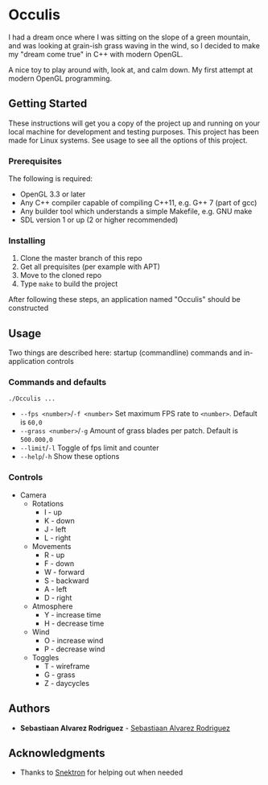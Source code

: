 # Occulis
I had a dream once where I was sitting on the slope of a green mountain, and was looking at grain-ish grass waving in the wind,
so I decided to make my "dream come true" in C++ with modern OpenGL. 

A nice toy to play around with, look at, and calm down. My first attempt at modern OpenGL programming.

## Getting Started

These instructions will get you a copy of the project up and running on your local machine for development and testing purposes. 
This project has been made for Linux systems.
See usage to see all the options of this project.

### Prerequisites
The following is required:

* OpenGL 3.3 or later
* Any C++ compiler capable of compiling C++11, e.g. G++ 7 (part of gcc)
* Any builder tool which understands a simple Makefile, e.g. GNU make
* SDL version 1 or up (2 or higher recommended)

### Installing

1. Clone the master branch of this repo
2. Get all prequisites (per example with APT)
3. Move to the cloned repo
4. Type ```make``` to build the project

After following these steps, an application named "Occulis" should be constructed

## Usage
Two things are described here: startup (commandline) commands and in-application controls

### Commands and defaults
```./Occulis ...```
* ```--fps <number>```/```-f <number>```
  Set maximum FPS rate to ```<number>```. Default is ```60,0```
* ```--grass <number>```/```-g```
  Amount of grass blades per patch. Default is ```500.000,0```
* ```--limit```/```-l```
  Toggle of fps limit and counter
* ```--help```/```-h```
  Show these options


### Controls
* Camera
  * Rotations
    * I - up
    * K - down
    * J - left
    * L - right
  * Movements
    * R - up
    * F - down
    * W - forward
    * S - backward
    * A - left
    * D - right
  * Atmosphere
    * Y - increase time
    * H - decrease time
  * Wind
    * O - increase wind
    * P - decrease wind
  * Toggles
    * T - wireframe
    * G - grass
    * Z - daycycles

## Authors

* **Sebastiaan Alvarez Rodriguez** - [Sebastiaan Alvarez Rodriguez](https://github.com/Sebastiaan-Alvarez-Rodriguez)

## Acknowledgments

* Thanks to [Snektron](https://github.com/Snektron) for helping out when needed

